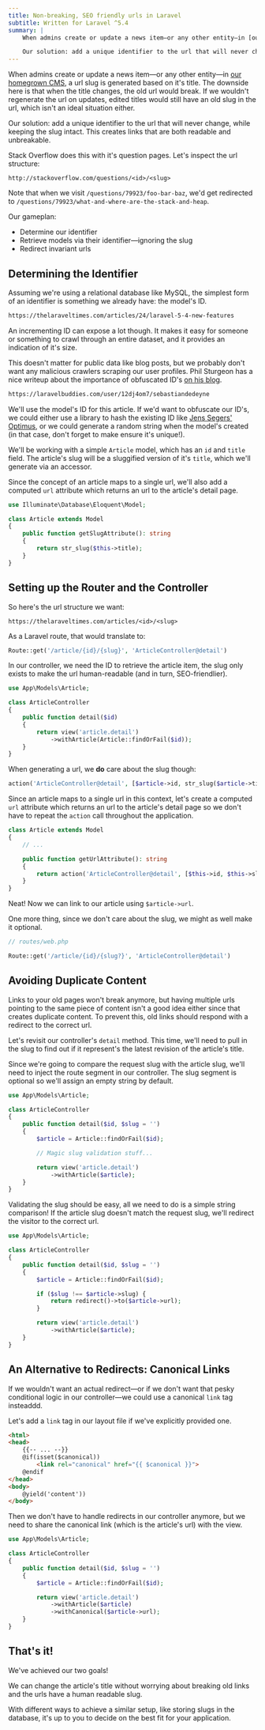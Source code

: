 ```yaml
---
title: Non-breaking, SEO friendly urls in Laravel
subtitle: Written for Laravel ^5.4
summary: |
    When admins create or update a news item—or any other entity—in [our homegrown CMS](https://github.com/spatie/blender), a url slug is generated based on it's title. The downside here is that when the title changes, the old url would break. If we wouldn't regenerate the url on updates, edited titles would still have an old slug in the url, which isn't an ideal situation either.

    Our solution: add a unique identifier to the url that will never change, while keeping the slug intact. This creates links that are both readable and unbreakable.
---
```

When admins create or update a news item—or any other entity—in [our homegrown CMS](https://github.com/spatie/blender), a url slug is generated based on it's title. The downside here is that when the title changes, the old url would break. If we wouldn't regenerate the url on updates, edited titles would still have an old slug in the url, which isn't an ideal situation either.

Our solution: add a unique identifier to the url that will never change, while keeping the slug intact. This creates links that are both readable and unbreakable.

Stack Overflow does this with it's question pages. Let's inspect the url structure:

```
http://stackoverflow.com/questions/<id>/<slug>
```

Note that when we visit `/questions/79923/foo-bar-baz`, we'd get redirected to `/questions/79923/what-and-where-are-the-stack-and-heap`.

Our gameplan:

- Determine our identifier
- Retrieve models via their identifier—ignoring the slug
- Redirect invariant urls

## Determining the Identifier

Assuming we're using a relational database like MySQL, the simplest form of an identifier is something we already have: the model's ID.

```md
https://thelaraveltimes.com/articles/24/laravel-5-4-new-features
```

An incrementing ID can expose a lot though. It makes it easy for someone or something to crawl through an entire dataset, and it provides an indication of it's size.

This doesn't matter for public data like blog posts, but we probably don't want any malicious crawlers scraping our user profiles. Phil Sturgeon has a nice writeup about the importance of obfuscated ID's [on his blog](https://philsturgeon.uk/http/2015/09/03/auto-incrementing-to-destruction/).

```md
https://laravelbuddies.com/user/12dj4om7/sebastiandedeyne
```

We'll use the model's ID for this article. If we'd want to obfuscate our ID's, we could either use a library to hash the existing ID like [Jens Segers' Optimus](https://github.com/jenssegers/optimus), or we could generate a random string when the model's created (in that case, don't forget to make ensure it's unique!).

We'll be working with a simple `Article` model, which has an `id` and `title` field. The article's slug will be a sluggified version of it's `title`, which we'll generate via an accessor.

Since the concept of an article maps to a single url, we'll also add a computed `url` attribute which returns an url to the article's detail page.

```php
use Illuminate\Database\Eloquent\Model;

class Article extends Model
{
    public function getSlugAttribute(): string
    {
        return str_slug($this->title);
    }
}
```

## Setting up the Router and the Controller

So here's the url structure we want:

```
https://thelaraveltimes.com/articles/<id>/<slug>
```

As a Laravel route, that would translate to:

```php
Route::get('/article/{id}/{slug}', 'ArticleController@detail')
```

In our controller, we need the ID to retrieve the article item, the slug only exists to make the url human-readable (and in turn, SEO-friendlier).

```php
use App\Models\Article;

class ArticleController
{
    public function detail($id)
    {
        return view('article.detail')
            ->withArticle(Article::findOrFail($id));
    }
}
```

When generating a url, we **do** care about the slug though:

```php
action('ArticleController@detail', [$article->id, str_slug($article->title)]);
```

Since an article maps to a single url in this context, let's create a computed `url` attribute which returns an url to the article's detail page so we don't have to repeat the `action` call throughout the application.

```php
class Article extends Model
{
    // ...

    public function getUrlAttribute(): string
    {
        return action('ArticleController@detail', [$this->id, $this->slug]);
    }
}
```

Neat! Now we can link to our article using `$article->url`.

One more thing, since we don't care about the slug, we might as well make it optional.

```php
// routes/web.php

Route::get('/article/{id}/{slug?}', 'ArticleController@detail')
```

## Avoiding Duplicate Content

Links to your old pages won't break anymore, but having multiple urls pointing to the same piece of content isn't a good idea either since that creates duplicate content. To prevent this, old links should respond with a redirect to the correct url.

Let's revisit our controller's `detail` method. This time, we'll need to pull in the slug to find out if it represent's the latest revision of the article's title.

Since we're going to compare the request slug with the article slug, we'll need to inject the route segment in our controller. The slug segment is optional so we'll assign an empty string by default.

```php
use App\Models\Article;

class ArticleController
{
    public function detail($id, $slug = '')
    {
        $article = Article::findOrFail($id);

        // Magic slug validation stuff...

        return view('article.detail')
            ->withArticle($article);
    }
}
```

Validating the slug should be easy, all we need to do is a simple string comparison! If the article slug doesn't match the request slug, we'll redirect the visitor to the correct url.

```php
use App\Models\Article;

class ArticleController
{
    public function detail($id, $slug = '')
    {
        $article = Article::findOrFail($id);

        if ($slug !== $article->slug) {
            return redirect()->to($article->url);
        }

        return view('article.detail')
            ->withArticle($article);
    }
}
```

## An Alternative to Redirects: Canonical Links

If we wouldn't want an actual redirect—or if we don't want that pesky conditional logic in our controller—we could use a canonical `link` tag insteaddd.

Let's add a `link` tag in our layout file if we've explicitly provided one.

```html
<html>
<head>
    {{-- ... --}}
    @if(isset($canonical))
        <link rel="canonical" href="{{ $canonical }}">
    @endif
</head>
<body>
    @yield('content'))
</body>
```

Then we don't have to handle redirects in our controller anymore, but we need to share the canonical link (which is the article's url) with the view.

```php
use App\Models\Article;

class ArticleController
{
    public function detail($id, $slug = '')
    {
        $article = Article::findOrFail($id);

        return view('article.detail')
            ->withArticle($article)
            ->withCanonical($article->url);
    }
}
```

## That's it!

We've achieved our two goals!

We can change the article's title without worrying about breaking old links and the urls have a human readable slug.

With different ways to achieve a similar setup, like storing slugs in the database, it's up to you to decide on the best fit for your application.
